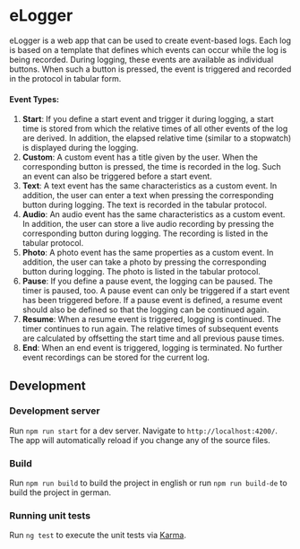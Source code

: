 # eLogger
eLogger is a web app that can be used to create event-based logs. Each log is based on a template that defines which events can occur while the log is being recorded. During logging, these events are available as individual buttons. When such a button is pressed, the event is triggered and recorded in the protocol in tabular form.

#### Event Types:
1. **Start**: If you define a start event and trigger it during logging, a start time is stored from which the relative times of all other events of the log are derived. In addition, the elapsed relative time (similar to a stopwatch) is displayed during the logging.
2. **Custom**: A custom event has a title given by the user. When the corresponding button is pressed, the time is recorded in the log. Such an event can also be triggered before a start event.
3. **Text**: A text event has the same characteristics as a custom event. In addition, the user can enter a text when pressing the corresponding button during logging. The text is recorded in the tabular protocol.
4. **Audio**: An audio event has the same characteristics as a custom event. In addition, the user can store a live audio recording by pressing the corresponding button during logging. The recording is listed in the tabular protocol.
5. **Photo**: A photo event has the same properties as a custom event. In addition, the user can take a photo by pressing the corresponding button during logging. The photo is listed in the tabular protocol.
6. **Pause**: If you define a pause event, the logging can be paused. The timer is paused, too. A pause event can only be triggered if a start event has been triggered before. If a pause event is defined, a resume event should also be defined so that the logging can be continued again.
7. **Resume**: When a resume event is triggered, logging is continued. The timer continues to run again. The relative times of subsequent events are calculated by offsetting the start time and all previous pause times.
8. **End**: When an end event is triggered, logging is terminated. No further event recordings can be stored for the current log.

## Development

### Development server

Run `npm run start` for a dev server. Navigate to `http://localhost:4200/`. The app will automatically reload if you change any of the source files.

### Build

Run `npm run build` to build the project in english or run `npm run build-de` to build the project in german.

### Running unit tests

Run `ng test` to execute the unit tests via [Karma](https://karma-runner.github.io).
